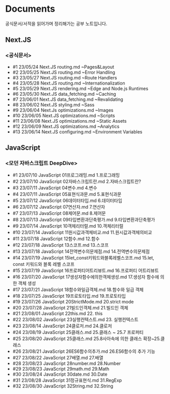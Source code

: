 # Documents

공식문서/서적을 읽어가며 정리해가는 공부 노트입니다.

## Next.JS

### <공식문서>

- #1 23/05/24 Next.JS routing.md ~Pages&Layout
- #2 23/05/25 Next.JS routing.md ~Error Handling
- #3 23/05/27 Next.JS routing.md ~Route Handlers
- #4 23/05/28 Next.JS routing.md ~Internationalization
- #5 23/05/29 Next.JS rendering.md ~Edge and Node.js Runtimes
- #6 23/05/30 Next.JS data_fetching.md ~Caching
- #7 23/06/01 Next.JS data_fetching.md ~Revalidating
- #8 23/06/02 Next.JS styling.md ~Sass
- #9 23/06/04 Next.Js optimizations.md ~Images
- #10 23/06/05 Next.JS optimizations.md ~Scripts
- #11 23/06/08 Next.JS optimizations.md ~Static Assets
- #12 23/06/09 Next.JS optimizations.md ~Analytics
- #13 23/06/14 Next.JS configuring.md ~Environment Variables

## JavaScript

### <모던 자바스크립트 DeepDive>

- #1 23/07/10 JavaScript 01프로그래밍.md 1.프로그래밍
- #2 23/07/10 JavaScript 02자바스크립트란.md 2.자바스크립트란?
- #3 23/07/11 JavaScript 04변수.md 4.변수
- #4 23/07/11 JavaScript 05표현식과문.md 5.표현식과문
- #5 23/07/12 JavaScript 06데이터타입.md 6.데이터타입
- #6 23/07/12 JavaScript 07연산자.md 7.연산자
- #7 23/07/13 JavaScript 08제어문.md 8.제어문
- #8 23/07/13 JavaScript 09타입변환과단축평가.md 9.타입변환과단축평가
- #9 23/07/14 JavaScript 10객체리터럴.md 10.객체리터럴
- #10 23/07/14 JavaScript 11원시값과객체비교.md 11.원시값과객체의비교
- #11 23/07/18 JavaScript 12함수.md 12.함수
- #12 23/07/18 JavaScript 13스코프.md 13.스코프
- #13 23/07/18 JavaScript 14전역변수의문제점.md 14.전역변수의문제점
- #14 23/07/19 JavaScript 15let_const키워드와블록레벨스코프.md 15.let, const 키워드와 블록 레벨 스코프
- #15 23/07/19 JavaScript 16프로퍼티어트리뷰트.md 16.프로퍼티 어트리뷰트
- #16 23/07/20 JavaScript 17생성자함수에의한객체생성.md 17.생성자 함수에 의한 객체 생성
- #17 23/07/21 JavaScript 18함수와일급객체.md 18.함수와 일급 객체
- #18 23/07/25 JavaScript 19프로토타입.md  19.프로토타입
- #19 23/07/26 JavaScript 20StrictMode.md 20.strict mode
- #20 23/07/28 JavaScript 21빌드인객체.md 21.빌드인 객체
- #21 23/08/01 JavaScript 22this.md 22. this
- #22 23/08/02 JavaScript 23실행컨텍스트.md 23. 실행컨텍스트
- #23 23/08/14 JavaScript 24클로저.md 24.클로저
- #24 23/08/19 JavaScript 25클래스.md 25.클래스 ~ 25.7 프로퍼티
- #25 23/08/20 JavaScript 25클래스.md 25.8사아속에 의한 클래스 확장~25.클래스
- #26 23/08/21 JavaScript 26ES6함수의추가.md 26.ES6함수의 추가 기능
- #27 23/08/22 JavaScript 27배열.md 27.배열
- #28 23/08/23 JavaScript 28number.md 28.Number
- #29 23/08/23 JavaScript 29math.md 29.Math
- #30 23/08/24 JavaScript 30date.md 30.Date
- #31 23/08/28 JavaScript 31정규표현식.md 31.RegExp
- #32 23/08/30 JavaScript 32String.md 32.String
